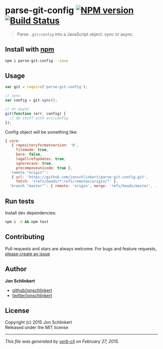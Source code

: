 # parse-git-config [![NPM version](https://badge.fury.io/js/parse-git-config.svg)](http://badge.fury.io/js/parse-git-config)  [![Build Status](https://travis-ci.org/jonschlinkert/parse-git-config.svg)](https://travis-ci.org/jonschlinkert/parse-git-config) 

> Parse `.git/config` into a JavaScript object. sync or async.

## Install with [npm](npmjs.org)

```bash
npm i parse-git-config --save
```

## Usage

```js
var git = require('parse-git-config');

// sync
var config = git.sync();

// or async
git(function (err, config) {
  // do stuff with err/config
});
```

Config object will be something like:

```js
{ core:
   { repositoryformatversion: '0',
     filemode: true,
     bare: false,
     logallrefupdates: true,
     ignorecase: true,
     precomposeunicode: true },
  'remote "origin"':
   { url: 'https://github.com/jonschlinkert/parse-git-config.git',
     fetch: '+refs/heads/*:refs/remotes/origin/*' },
  'branch "master"': { remote: 'origin', merge: 'refs/heads/master', ... } }
```


## Run tests

Install dev dependencies:

```bash
npm i -d && npm test
```

## Contributing
Pull requests and stars are always welcome. For bugs and feature requests, [please create an issue](https://github.com/jonschlinkert/parse-git-config/issues)

## Author

**Jon Schlinkert**
 
+ [github/jonschlinkert](https://github.com/jonschlinkert)
+ [twitter/jonschlinkert](http://twitter.com/jonschlinkert) 

## License
Copyright (c) 2015 Jon Schlinkert  
Released under the MIT license

***

_This file was generated by [verb-cli](https://github.com/assemble/verb-cli) on February 27, 2015._
